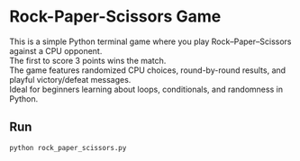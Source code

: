 # Rock-Paper-Scissors Game

This is a simple Python terminal game where you play Rock–Paper–Scissors against a CPU opponent.  
The first to score 3 points wins the match.  
The game features randomized CPU choices, round-by-round results, and playful victory/defeat messages.  
Ideal for beginners learning about loops, conditionals, and randomness in Python.

## Run

```bash
python rock_paper_scissors.py
